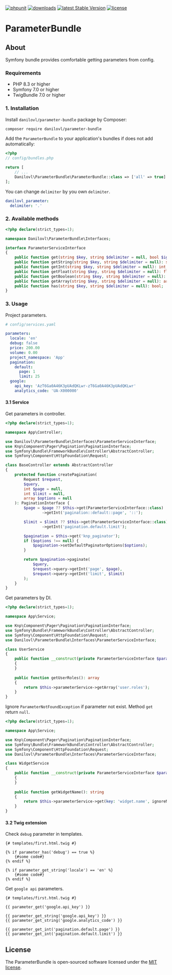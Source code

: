 [![phpunit](https://github.com/danilovl/parameter-bundle/actions/workflows/phpunit.yml/badge.svg)](https://github.com/danilovl/parameter-bundle/actions/workflows/phpunit.yml)
[![downloads](https://img.shields.io/packagist/dt/danilovl/parameter-bundle)](https://packagist.org/packages/danilovl/parameter-bundle)
[![latest Stable Version](https://img.shields.io/packagist/v/danilovl/parameter-bundle)](https://packagist.org/packages/danilovl/parameter-bundle)
[![license](https://img.shields.io/packagist/l/danilovl/parameter-bundle)](https://packagist.org/packages/danilovl/parameter-bundle)

# ParameterBundle #

## About ##

Symfony bundle provides comfortable getting parameters from config.

### Requirements

* PHP 8.3 or higher
* Symfony 7.0 or higher
* TwigBundle 7.0 or higher

### 1. Installation

Install `danilovl/parameter-bundle` package by Composer:

```bash
composer require danilovl/parameter-bundle
```

Add the `ParameterBundle` to your application's bundles if does not add automatically:

```php
<?php
// config/bundles.php

return [
    // ...
    Danilovl\ParameterBundle\ParameterBundle::class => ['all' => true]
];
```

You can change `delimiter` by you own `delimiter`.

```yaml
danilovl_parameter:
  delimiter: '.'
```

### 2. Available methods

```php
<?php declare(strict_types=1);

namespace Danilovl\ParameterBundle\Interfaces;

interface ParameterServiceInterface
{
    public function get(string $key, string $delimiter = null, bool $ignoreNotFound = false): mixed;
    public function getString(string $key, string $delimiter = null): string;
    public function getInt(string $key, string $delimiter = null): int;
    public function getFloat(string $key, string $delimiter = null): float;
    public function getBoolean(string $key, string $delimiter = null): bool;
    public function getArray(string $key, string $delimiter = null): array;
    public function has(string $key, string $delimiter = null): bool;
}
```

### 3. Usage

Project parameters.

```yaml
# config/services.yaml

parameters:
  locale: 'en'
  debug: false
  price: 200.00
  volume: 0.00
  project_namespace: 'App'
  pagination:
    default:
      page: 1
      limit: 25
  google:
    api_key: 'AzT6Ga0A46K3pUAdQKLwr-zT6Ga0A46K3pUAdQKLwr'
    analytics_code: 'UA-X000000'
```

#### 3.1 Service

Get parameters in controller.

```php
<?php declare(strict_types=1);

namespace App\Controller;

use Danilovl\ParameterBundle\Interfaces\ParameterServiceInterface;
use Knp\Component\Pager\Pagination\PaginationInterface;
use Symfony\Bundle\FrameworkBundle\Controller\AbstractController;
use Symfony\Component\HttpFoundation\Request;

class BaseController extends AbstractController
{
    protected function createPagination(
        Request $request,
        $query,
        int $page = null,
        int $limit = null,
        array $options = null
    ): PaginationInterface {
        $page = $page ?? $this->get(ParameterServiceInterface::class)
                ->getInt('pagination::default::page', '::');

        $limit = $limit ?? $this->get(ParameterServiceInterface::class)
                ->getInt('pagination.default.limit');

        $pagination = $this->get('knp_paginator');
        if ($options !== null) {
            $pagination->setDefaultPaginatorOptions($options);
        }

        return $pagination->paginate(
            $query,
            $request->query->getInt('page', $page),
            $request->query->getInt('limit', $limit)
        );
    }
}
```

Get parameters by DI.

```php
<?php declare(strict_types=1);

namespace App\Service;

use Knp\Component\Pager\Pagination\PaginationInterface;
use Symfony\Bundle\FrameworkBundle\Controller\AbstractController;
use Symfony\Component\HttpFoundation\Request;
use Danilovl\ParameterBundle\Interfaces\ParameterServiceInterface;

class UserService
{
    public function __construct(private ParameterServiceInterface $parameterService)
    {
    }
    
    public function getUserRoles(): array
    {
        return $this->parameterService->getArray('user.roles');
    }
}
```
Ignore `ParameterNotFoundException` if parameter not exist. Method `get` return `null`.

```php
<?php declare(strict_types=1);

namespace App\Service;

use Knp\Component\Pager\Pagination\PaginationInterface;
use Symfony\Bundle\FrameworkBundle\Controller\AbstractController;
use Symfony\Component\HttpFoundation\Request;
use Danilovl\ParameterBundle\Interfaces\ParameterServiceInterface;

class WidgetService
{
    public function __construct(private ParameterServiceInterface $parameterService)
    {
    }
    
    public function getWidgetName(): string
    {
        return $this->parameterService->get(key: 'widget.name', ignoreNotFound: true) ?? 'default widget name';
    }
}
```

#### 3.2 Twig extension

Check `debug` parameter in templates.

```twig
{# templates/first.html.twig #}

{% if parameter_has('debug') == true %}
    {#some code#}
{% endif %}

{% if parameter_get_string('locale') == 'en' %}
    {#some code#}
{% endif %}
```

Get `google api` parameters.

```twig
{# templates/first.html.twig #}

{{ parameter_get('google.api_key') }}

{{ parameter_get_string('google.api_key') }}
{{ parameter_get_string('google.analytics_code') }}

{{ parameter_get_int('pagination.default.page') }}
{{ parameter_get_int('pagination.default.limit') }}
```

## License

The ParameterBundle is open-sourced software licensed under the [MIT license](https://opensource.org/licenses/MIT).
